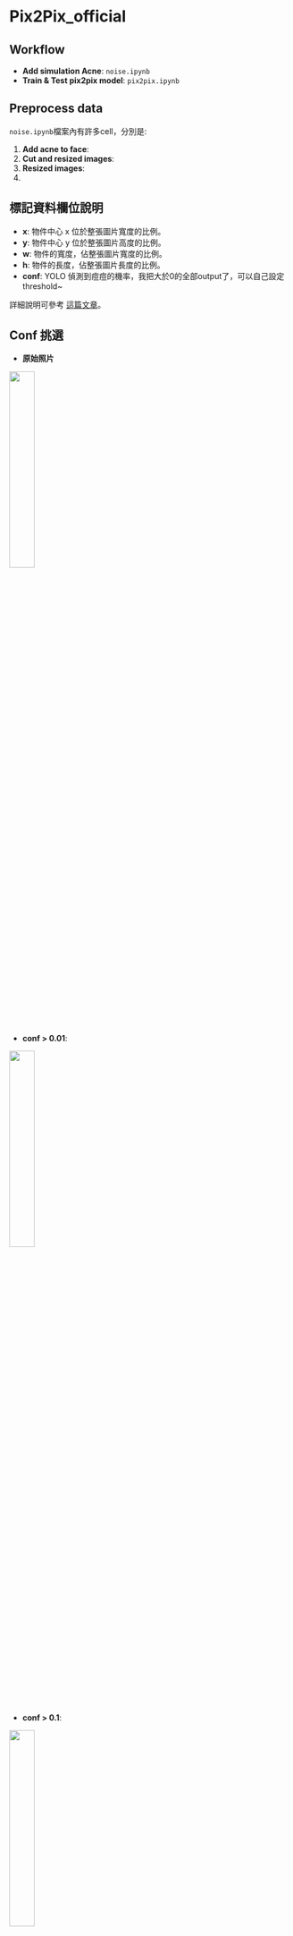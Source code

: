 # Pix2Pix_official
## Workflow
- **Add simulation Acne**: `noise.ipynb`
- **Train & Test pix2pix model**: `pix2pix.ipynb`

## Preprocess data
`noise.ipynb`檔案內有許多cell，分別是:
1. **Add acne to face**: 
2. **Cut and resized images**:
3. **Resized images**:
4.


## 標記資料欄位說明

- **x**: 物件中心 x 位於整張圖片寬度的比例。
- **y**: 物件中心 y 位於整張圖片高度的比例。
- **w**: 物件的寬度，佔整張圖片寬度的比例。
- **h**: 物件的長度，佔整張圖片長度的比例。
- **conf**: YOLO 偵測到痘痘的機率，我把大於0的全部output了，可以自己設定threshold~

詳細說明可參考 [這篇文章](https://blog.cavedu.com/2019/07/25/yolo-identification-model/)。


## Conf 挑選

- **原始照片**  
<img src="example/levle0_1.jpg" width="30%">

- **conf > 0.01**:  
<img src="example/levle0_1_0.01.jpg" width="30%">

- **conf > 0.1**:  
<img src="example/levle0_1_0.1.jpg" width="30%">

- **conf > 0.2**:  
<img src="example/levle0_1_0.2.jpg" width="30%">
